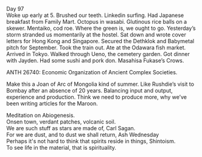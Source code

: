 Day 97  
Woke up early at 5\. Brushed our teeth. Linkedin surfing. Had Japanese breakfast from Family Mart. Octopus in wasabi. Glutinous rice balls on a skewer. Mentaiko, cod roe. Where the green is, we ought to go. Yesterday’s storm stranded us momentarily at the hostel. Sat down and wrote cover letters for Hong Kong and Singapore. Secured the Dethklok and Babymetal pitch for September. Took the train out. Ate at the Odawara fish market. Arrived in Tokyo. Walked through Ueno, the cemetery garden. Got dinner with Jayden. Had some sushi and pork don. Masahisa Fukase’s Crows.

ANTH 26740: Economic Organization of Ancient Complex Societies. 

Make this a Joan of Arc of Mongolia kind of summer. Like Rushdie’s visit to Bombay after an absence of 20 years. Balancing input and output, experience and production. Think we need to produce more, why we’ve been writing articles for the Maroon.

Meditation on Abiogenesis.  
Onsen town, verdant patches, volcanic soil.   
We are such stuff as stars are made of, Carl Sagan.   
For we are dust, and to dust we shall return, Ash Wednesday  
Perhaps it's not hard to think that spirits reside in things, Shintoism.  
To see life in the material, that is spirituality.